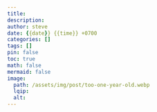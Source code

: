 ```yaml
---
title: 
description: 
author: steve
date: {{date}} {{time}} +0700
categories: []
tags: []
pin: false
toc: true
math: false
mermaid: false
image:
  path: /assets/img/post/too-one-year-old.webp
  lqip: 
  alt: 
---
```

## 